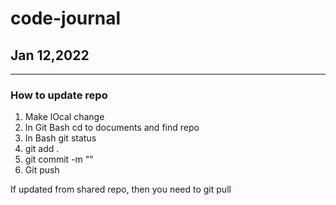 # code-journal
## Jan 12,2022
------
### How to update repo
1. Make lOcal change 
2. In Git Bash cd to documents and find repo
3. In Bash git status 
4. git add .
5. git commit -m ""
6. Git push 

If updated from shared repo, then you need to git pull
